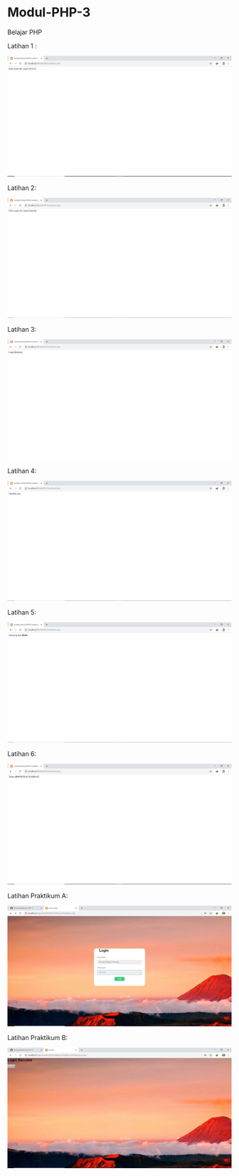 # Modul-PHP-3
Belajar PHP

Latihan 1 :

![alt text](https://github.com/Dhimas46/Modul-PHP-3/blob/master/Latihan%201.JPG)

Latihan 2:

![alt text](https://github.com/Dhimas46/Modul-PHP-3/blob/master/Latihan%202.JPG)

Latihan 3:

![alt text](https://github.com/Dhimas46/Modul-PHP-3/blob/master/Latihan%203.JPG)

Latihan 4:

![alt text](https://github.com/Dhimas46/Modul-PHP-3/blob/master/Latihan%204.JPG)

Latihan 5:

![alt text](https://github.com/Dhimas46/Modul-PHP-3/blob/master/Latihan%205.JPG)

Latihan 6:

![alt text](https://github.com/Dhimas46/Modul-PHP-3/blob/master/Latihan%206.JPG)

Latihan Praktikum A:

![alt text](https://github.com/Dhimas46/Modul-PHP-3/blob/master/Praktikum%20login.JPG)

Latihan Praktikum B:

![alt text](https://github.com/Dhimas46/Modul-PHP-3/blob/master/Praktikum%20login%202.JPG)


